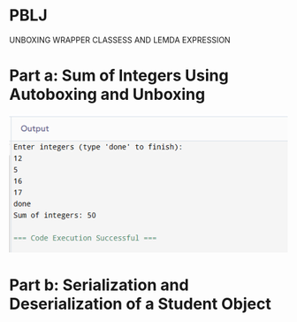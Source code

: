 # PBLJ
UNBOXING WRAPPER CLASSESS AND LEMDA EXPRESSION
# Part a: Sum of Integers Using Autoboxing and Unboxing
![image alt](https://github.com/komalbhardwaj2585/PBLJ/blob/main/Screenshot%20(32).png?raw=true)
# Part b: Serialization and Deserialization of a Student Object
